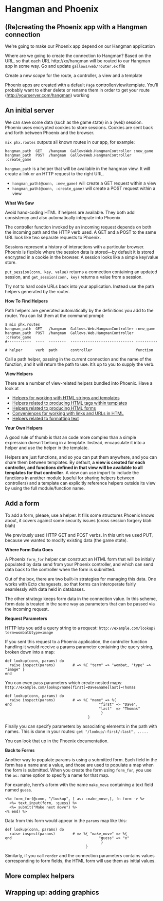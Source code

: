 # Hangman and Phoenix

## (Re)creating the Phoenix app with a Hangman connection

We're going to make our Phoenix app depend on our Hangman application

Where are we going to create the connection to Hangman? Based on the URL, so that each URL http://xx/hangman will be routed to our Hangman app in some way. Go and update `gallows/web/router.ex` file

Create a new *scope* for the route, a controller, a view and a template

Phoenix apps are created with a default `Page` controller/view/template. You’ll probably want to either delete or rename them in order to get your route (http://yourserver.com/hangman) working

## An initial server

We can save some data (such as the game state) in a (web) session. Phoenix uses encrypted cookies to store sessions. Cookies are sent back and forth between Phoenix and the browser.

`mix phx.routes` outputs all known routes in our app, for example:

```
hangman_path  GET   /hangman  GallowsWeb.HangmanController :new_game
hangman_path  POST  /hangman  GallowsWeb.HangmanController :create_game
```

`hangman_path` is a helper that will be available in the hangman view. It will create a link or an HTTP request to the right URL.

- `hangman_path(@conn, :new_game)` will create a GET request within a view
- `hangman_path(@conn, :create_game)` will create a POST request within a view

**What We Saw**

Avoid hand-coding HTML if helpers are available. They both add consistency and also automatically integrate into Phoenix.

The controller function invoked by an incoming request depends on both the incoming path and the HTTP verb used. A GET and a POST to the same URL look like two separate requests to Phoenix.

Sessions represent a history of interactions with a particular browser. Phoenix is flexible where the session data is stored—by default it is stored encrypted in a cookie in the browser. A session looks like a simple key/value store.

`put_session(conn, key, value)` returns a connection containing an updated session, and `get_session(conn, key)` returns a value from a session.

Try not to hard code URLs back into your application. Instead use the path helpers generated by the router.

**How To Find Helpers**

Path helpers are generated automatically by the definitions you add to the router. You can list them at the command prompt:

```
$ mix phx.routes
hangman_path  GET   /hangman  Gallows.Web.HangmanController :new_game
hangman_path  POST  /hangman  Gallows.Web.HangmanController :create_game
#-----------  ----  --------  ----------------------------- ------------
# helper      verb  path      controller                    function
```

Call a path helper, passing in the current connection and the name of the function, and it will return the path to use. It’s up to you to supply the verb.

**View Helpers**

There are a number of view-related helpers bundled into Phoenix. Have a look at


- [Helpers for working with HTML strings and templates](https://hexdocs.pm/phoenix_html/Phoenix.HTML.html)
- [Helpers related to producing HTML tags within templates](https://hexdocs.pm/phoenix_html/Phoenix.HTML.Tag.html)
- [Helpers related to producing HTML forms](https://hexdocs.pm/phoenix_html/Phoenix.HTML.Form.html)
- [Conveniences for working with links and URLs in HTML](https://hexdocs.pm/phoenix_html/Phoenix.HTML.Link.html)
- [Helpers related to formatting text](https://hexdocs.pm/phoenix_html/Phoenix.HTML.Format.html)

**Your Own Helpers**

A good rule of thumb is that an code more complex than a simple expression doesn’t belong in a template. Instead, encapsulate it into a helper and use the helper in the template.

Helpers are just functions, and so you can put them anywhere, and you can share them between templates. By default, **a view is created for each controller, and functions defined in that view will be available to all templates for that controller**. A view can use import to include the functions in another module (useful for sharing helpers between controllers) and a template can explicitly reference helpers outside its view by using the full module/function name.

## Add a form

To add a form, please, use a helper. It fills some structures Phoenix knows about, it covers against some security issues (cross session forgery blah blah)

We previously used HTTP GET and POST verbs. In this unit we used PUT, because we wanted to modify existing data (the game state).

**Where Form Data Goes**

A Phoenix `form_for` helper can construct an HTML form that will be initially populated by data send from your Phoenix controller, and which can send data back to the controller when the form is submitted.

Out of the box, there are two built-in strategies for managing this data. One works with Ecto changesets, so that forms can interoperate fairly seamlessly with data held in databases.

The other strategy keeps form data in the connection value. In this scheme, form data is treated in the same way as parameters that can be passed via the incoming request.

**Request Parameters**

HTTP lets you add a query string to a request: `http://example.com/lookup?term=wombat&type=image`

If you sent this request to a Phoenix application, the controller function handling it would receive a params parameter containing the query string, broken down into a map:

```
def lookup(conn, params) do
  raise inspect(params)        # => %{ "term" => "wombat, "type" => "image" }
end
```

You can even pass parameters which create nested maps: `http://example.com/lookup?name[first]=Dave&name[last]=Thomas`

```
def lookup(conn, params) do
  raise inspect(params)        # => %{ "name" => %{
end                                        "first" => "Dave",
                                           "last"  => "Thomas"
                                            }
                                      }
```

Finally you can specify parameters by associating elements in the path with names. This is done in your routes: `get "/lookup/:first/:last", .....`

You can look that up in the Phoenix documentation.

**Back to Forms**

Another way to populate params is using a submitted form. Each field in the form has a name and a value, and those are used to populate a map when the form is submitted. When you create the form using `form_for`, you use the `as:` name option to specify a name for that map.

For example, here’s a form with the name `make_move` containing a text field named `guess`.

```
<%= form_for(@conn, "/lookup", [ as: :make_move,], fn form -> %>
  <%= text_input(form, :guess) %>
  <%= submit("Make next move") %>
<% end) %>
```

Data from this form would appear in the `params` map like this:

```
def lookup(conn, params) do
  raise inspect(params)        # => %{ "make_move" => %{
end                                        "guess" => "x"
                                            }
                                     }
```

Similarly, if you call `render` and the connection parameters contains values corresponding to form fields, the HTML form will use them as initial values.

## More complex helpers

## Wrapping up: adding graphics

